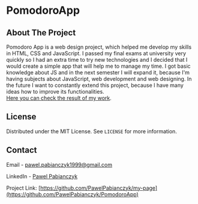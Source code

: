 # PomodoroApp
## About The Project
Pomodoro App is a web design project, which helped me develop my skills in HTML, CSS and JavaScript. I passed my final exams at university very quickly so I had an extra time to try new technologies and I decided that I would create a simple app that will help me to manage my time. I got basic knowledge about JS and in the next semester I will expand it, because I'm having subjects about JavaScript, web development and web designing. In the future I want to constantly extend this project, because I have many ideas how to improve its functionalities.<br/>[Here you can check the result of my work](https://pawelpabianczyk.github.io/PomodoroApp/).

## License

Distributed under the MIT License. See `LICENSE` for more information.

## Contact

Email - pawel.pabianczyk1999@gmail.com

LinkedIn - [Pawel Pabianczyk](https://www.linkedin.com/in/pawel-pabianczyk/)

Project Link: [https://github.com/PawelPabianczyk/my-page](https://github.com/PawelPabianczyk/PomodoroApp)
